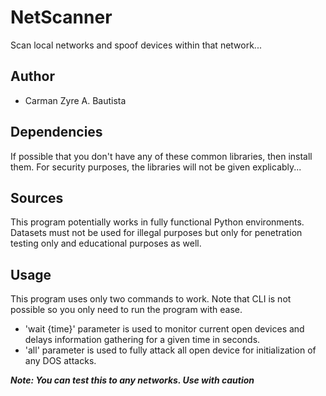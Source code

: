 # NetScanner
Scan local networks and spoof devices within that network...

## Author
- Carman Zyre A. Bautista

## Dependencies
If possible that you don't have any of these common libraries, then install them. For security purposes, the libraries will not be given explicably...

## Sources
This program potentially works in fully functional Python environments. Datasets must not be used for illegal purposes but only for penetration testing only and educational purposes as well.  

## Usage
This program uses only two commands to work. Note that CLI is not possible so you only need to run the program with ease.
- 'wait {time}' parameter is used to monitor current open devices and delays information gathering for a given time in seconds.
- 'all' parameter is used to fully attack all open device for initialization of any DOS attacks.

***Note: You can test this to any networks. Use with caution***
